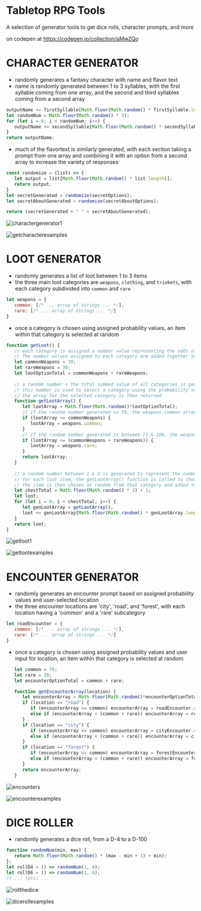 # Tabletop RPG Tools
A selection of generator tools to get dice rolls, character prompts, and more

on codepen at
https://codepen.io/collection/aMwZQo

# CHARACTER GENERATOR
- randomly generates a fantasy character with name and flavor text
- name is randomly generated between 1 to 3 syllables, with the first syllable coming from one array, and the second and third syllables coming from a second array
```js
outputName += firstSyllable[Math.floor(Math.random() * firstSyllable.length)];
let randomNum = Math.floor(Math.random() * 3);
for (let i = 0; i < randomNum; i++) {     
   outputName += secondSyllable[Math.floor(Math.random() * secondSyllable.length)];
}
return outputName;  
```
- much of the flavortext is similarly generated, with each section taking a prompt from one array and combining it with an option from a second array to increase the variety of responses
```js
const randomize = (list) => {
   let output = list[Math.floor(Math.random() * list.length)];
   return output;
}
let secretGenerated = randomize(secretOptions);
let secretAboutGenerated = randomize(secretAboutOptions);

return (secretGenerated + " " + secretAboutGenerated);
```

![charactergenerator1](https://user-images.githubusercontent.com/47723396/183959861-60f3ad5e-78c6-4a69-9bd6-0f6b48bd791d.JPG)

![getcharacterexamples](https://user-images.githubusercontent.com/47723396/184031950-57362f90-cd06-4f7b-8901-2697f5d44647.png)


# LOOT GENERATOR
- randomly generates a list of loot between 1 to 3 items
- the three main loot categories are `weapons`, `clothing`, and `trinkets`, with each category subdivided into `common` and `rare`
```js
let weapons = {
   common: [/* ... array of strings ... */],
   rare: [/* ... array of strings ... */]
}
```
- once a category is chosen using assigned probability values, an item within that category is selected at random
```js
function getLoot() {
   // each category is assigned a number value representing the odds of that array being selected
   // The number values assigned to each category are added together to create a total value
   let commonWeapons = 70;
   let rareWeapons = 30;
   let lootOptionTotal = commonWeapons + rareWeapons;
   
   // a random number < the total summed value of all categories is generated 
   // this number is used to select a category using the probability scores assigned above
   // the array for the selected category is then returned
   function getLootArray() {
      let lootArray = Math.floor(Math.random()*lootOptionTotal);
      // if the random number generated <= 70, the weapons.common array is selected
      if (lootArray <= commonWeapons) { 
         lootArray = weapons.common; 
      }
      // if the random number generated is between 71 & 100, the weapons.rare array is selected
      if (lootArray <= (commonWeapons + rareWeapons)) {
         lootArray = weapons.rare;
      }
      return lootArray;
   }
  
   // a random number between 1 & 3 is generated to represent the number of loot items to create
   // for each loot item, the getLootArray() function is called to choose which category to select from
   // the item is then chosen at random from that category and added to 'loot'
   let chestTotal = Math.floor(Math.random() * 3) + 1;
   let loot;
   for (let i = 0; i < chestTotal; i++) {
      let genLootArray = getLootArray();
      loot += genLootArray[Math.floor(Math.random() * genLootArray.length)];
   }
   return loot;
}
```

![getloot1](https://user-images.githubusercontent.com/47723396/183961640-4c8c3757-4c7a-4fa0-979f-9b20e7a44ad8.JPG)

![getlootexamples](https://user-images.githubusercontent.com/47723396/184031964-68cc70ef-68f6-4af1-a6e6-386aa95a2582.png)


# ENCOUNTER GENERATOR
- randomly generates an encounter prompt based on assigned probability values and user-selected location
- the three encounter locations are 'city', 'road', and 'forest', with each location having a 'common' and a 'rare' subcategory
```js
let roadEncounter = {
   common: [/* ... array of strings ... */],
   rare: [/* ... array of strings ... */]
}
```
- once a category is chosen using assigned probability values and user input for location, an item within that category is selected at random
```js
   let common = 70;
   let rare = 30;
   let encounterOptionTotal = common + rare;

   function getEncounterArray(location) {
      let encounterArray = Math.floor(Math.random()*encounterOptionTotal);
      if (location == "road") {
         if (encounterArray <= common) encounterArray = roadEncounter.common;
         else if (encounterArray < (common + rare)) encounterArray = roadEncounter.rare;
      }
      if (location == "city") {
         if (encounterArray <= common) encounterArray = cityEncounter.common;
         else if (encounterArray < (common + rare)) encounterArray = cityEncounter.rare;
      }
      if (location == "forest") {
         if (encounterArray <= common) encounterArray = forestEncounter.common;
         else if (encounterArray < (common + rare)) encounterArray = forestEncounter.rare;
      }
      return encounterArray;
   }
```

![encounters](https://user-images.githubusercontent.com/47723396/210652039-b7718903-9a68-4c9f-ac2f-6dcc3f9c3f43.jpg)

![encounterexamples](https://user-images.githubusercontent.com/47723396/210653312-5ef1ea89-883a-411a-a316-b5ee91d7b241.png)



# DICE ROLLER
- randomly generates a dice roll, from a D-4 to a D-100
```js
function randomNum(min, max) {
   return Math.floor(Math.random() * (max - min + 1) + min);
};
let rollD4 = () => randomNum(1, 4);
let rollD6 = () => randomNum(1, 6);
// ... (etc) ...
```

![rollthedice](https://user-images.githubusercontent.com/47723396/183961885-4b4c7e03-98d7-424d-a849-f2f3f4598510.JPG)

![dicerollexamples](https://user-images.githubusercontent.com/47723396/184032179-18328cfa-0343-4941-8502-0554a3482346.png)





